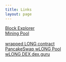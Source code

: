 ```yaml
---
title: Links
layout: page
---
```


[Block Explorer](https://explorer.crypton.cf/)<br>
[Mining Pool](https://longpool.crypton.cf/)<br>
<br>
[wrapped LONG contract](https://bscscan.com/token/0x8E54a1a32dFd86Eb5c6F5334351502E1bff3Ce49)<br>
[PancakeSwap wLONG Pool](https://pancakeswap.finance/info/pool/0xcd9ca47344c1558978a78d61549b0dc311fb8a29)<br>
[wLONG DEX dex.guru](https://dex.guru/token/0x8e54a1a32dfd86eb5c6f5334351502e1bff3ce49-bsc)<br>


